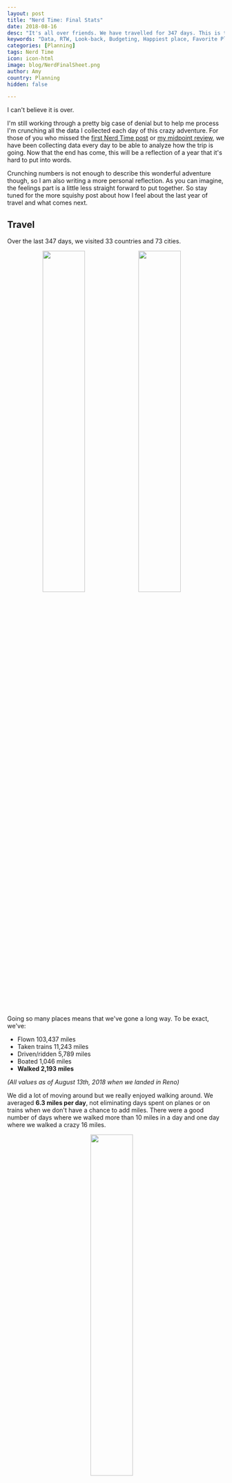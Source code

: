 ```yaml
---
layout: post
title: "Nerd Time: Final Stats"
date: 2018-08-16
desc: "It's all over friends. We have travelled for 347 days. This is the first of several posts to wrap up all my thoughts where I'll crunch the impressive (if I do say so myself) amount of data I collected while we were traveling."
keywords: "Data, RTW, Look-back, Budgeting, Happiest place, Favorite Places, travel data analysis"
categories: [Planning]
tags: Nerd Time
icon: icon-html
image: blog/NerdFinalSheet.png
author: Amy
country: Planning
hidden: false

---
```


I can't believe it is over. 

I'm still working through a pretty big case of denial but to help me process I'm crunching all the data I collected each day of this crazy adventure. For those of you who missed the [first Nerd Time post](htt/blog/2017/12/NerdTimeSouthAmerica/) or [my midpoint review](/blog/2018/02/NerdTime-Halfway/), we have been collecting data every day to be able to analyze how the trip is going. Now that the end has come, this will be a reflection of a year that it's hard to put into words. 

Crunching numbers is not enough to describe this wonderful adventure though, so I am also writing a more personal reflection.  As you can imagine, the feelings part is a little less straight forward to put together. So stay tuned for the more squishy post about how I feel about the last year of travel and what comes next.

## <i class="fa fa-check-square" aria-hidden="true" style="color:#2495C4;"></i> Travel

Over the last 347 days, we visited 33 countries and 73 cities. 

<div style="text-align: center; max-width: calc(100% - 20px);"><a href="/static/assets/img/blog/NerdFinalHike.jpg" target="_blank"><img src="/static/assets/img/blog/NerdFinalHike.jpg" width="45%"></a> <a href="/static/assets/img/blog/NerdFinalTrain.jpg" target="_blank"><img src="/static/assets/img/blog/NerdFinalTrain.jpg" width="45%"></a><p><i></i></p></div><p></p>

Going so many places means that we've gone a long way. To be exact, we've:

- Flown 103,437 miles
- Taken trains 11,243 miles
- Driven/ridden 5,789 miles
- Boated 1,046 miles
- **Walked 2,193 miles**

_(All values as of August 13th, 2018 when we landed in Reno)_

We did a lot of moving around but we really enjoyed walking around. We averaged **6.3 miles per day**, not eliminating days spent on planes or on trains when we don't have a chance to add miles. There were a good number of days where we walked more than 10 miles in a day and one day where we walked a crazy 16 miles. 

<div style="text-align: center; max-width: calc(100% - 20px);"><a href="/static/assets/img/blog/NerdFinalWalkGraph.png" target="_blank"><img src="/static/assets/img/blog/NerdFinalWalkGraph.png" width="45%"></a><p><i></i></p></div><p></p>

## <i class="fa fa-check-square" aria-hidden="true" style="color:#2495C4;"></i> Our Top Places

<div style="text-align: center; max-width: calc(100% - 20px);"><a href="/static/assets/img/blog/NerdFinalCairnes.jpg" target="_blank"><img src="/static/assets/img/blog/NerdFinalCairnes.jpg" width="45%"></a> <a href="/static/assets/img/blog/NerdFinalPetra.jpg" target="_blank"><img src="/static/assets/img/blog/NerdFinalPetra.jpg" width="45%"></a><p><i>Loving diving the Great Barrier Reef and the desert of Jordan.</i></p></div><p></p>

<table style="width:100%" cellspacing="10">
 <tr>
  <b><u><font size="4"> Highest Scoring Places:</font></u></b>
  <tr>
  <tr>
  <tr>
 </tr>
  <tr>
    <th>Amy</th>
    <th>Nate</th> 
  </tr>
  <tr>
    <td>Cairnes, Australia</td>
    <td>Cairnes, Australia</td> 
  </tr>
  <tr>
    <td>Wadi Musa, Jordan</td>
    <td>Wadi Musa, Jordan</td> 
  </tr>
  <tr>
    <td>Easter Island, Chile</td>
    <td>Ilha Grande, Brazil</td> 
  </tr>
  <tr>
  </tr>
  <tr>
    <td>Ilha Grande, Brazil</td>
    <td>Easter Island, Chile</td> 
  </tr>
  <tr>
  </tr>
     <td>Siem Reap, Cambodia</td>
    <td>Osaka, Japan</td> 
  </tr>
  <tr>
  <th><b><u> <font size="4"> Lowest Scoring: </font></u></b></th>
  </tr>
  <tr>
   <th>Amy</th>
    <th>Nate</th> 
  </tr>
  <tr>
    <td>Puno, Peru</td>
    <td>Puno, Peru</td> 
  </tr>
  <tr>
    <td>Varanasi, India</td>
    <td>Cuzco, Peru</td> 
  </tr>
  <tr>
    <td>Phnom Pehn, Cambodia</td>
    <td>Jaisalmer, India</td> 
  </tr>
  <tr>
  </tr>
  <tr>
    <td>Mandalay, Myanmar</td>
    <td>Santiago, Chile</td> 
  </tr>
  <tr>
  </tr>
     <td>Dehli, India</td>
    <td>Varanasi, India</td> 
  </tr>
  </tr>
</table>

<p></p>
<p></p>
<p></p>
<p></p>

<div style="text-align: center; max-width: calc(100% - 20px);"><a href="/static/assets/img/blog/NerdFinalIlha.jpg" target="_blank"><img src="/static/assets/img/blog/NerdFinalIlha.jpg" width="45%"></a> <a href="/static/assets/img/blog/NerdFinalEI.jpg" target="_blank"><img src="/static/assets/img/blog/NerdFinalEI.jpg" width="45%"></a><p><i>Great moments from Ilha Grande and Easter Island.</i></p></div><p></p>

## <i class="fa fa-check-square" aria-hidden="true" style="color:#2495C4;"></i> Happiness

Each day we rated our happiness for the day before on a scale of 1 to 10. So for 347 days we have a rating of how we felt about each day. This isn't a perfect way to reflect, we definitely saw a trend that we were more generous with our scores as the trip went on but it makes for an interesting way to reflect on our experience. 

<div style="text-align: center; max-width: calc(100% - 20px);"><a href="/static/assets/img/blog/NerdFinalHappy.png" target="_blank"><img src="/static/assets/img/blog/NerdFinalHappy.png" width="80%"></a><p><i>We tracked our happiness every day on a scale of 1 to 10.</i></p></div><p></p>

For both Nate and I, our least happy days, not surprisingly, were days we were sick. I had more bad days then Nate, even though I was sick less frequently. Once of my worst days was what I'll call "the pit" of my silent meditation retreat, when I thought about giving up and leaving but pushed through. Another chunk of my bad days came in India. I wasn't sick but I wasn't enjoying myself very much either. 

On the other end of the spectrum, I had 14 _"perfect 10"_ scores and Nate had 8. So, my lows may have been lower but my highs came more frequently too. 

Some of my perfect 10 days were doing the food tour I am obsessed with in Rio, exploring the temples of Siem Reap, visiting the Kuang Si waterfalls in Laos, trekking through Petra, hiking in Sardinia, and of course getting to see Hamilton in London. 

We both had a perfect day when we hiked Table Mountain in Cape Town, taking a luxury train ride from Cape Town to Johannesburg, exploring Easter Island, and diving on the Great Barrier Reef. 

<div style="text-align: center; max-width: calc(100% - 20px);"><a href="/static/assets/img/blog/NerdFinalHappyFreq.png" target="_blank"><img src="/static/assets/img/blog/NerdFinalHappyFreq.png" width="60%"></a><p><i></i></p></div><p></p>

Even though there were many more fluctuations, when you look at the average of our happiness in each country over the course of the trip, it is remarkably stable and high. We were very lucky in so many ways and I think these scores reflect that. We were sick but not too sick, we didn't get hurt, we didn't have any issues missing flights or trains, we didn't get robbed. Most everything went according to plan and we got to see and do a lot of amazing things. Who wouldn't be pretty happy?

The other aspect of tracking our happiness was that I wanted to find out what factors effected our happiness most. So I tracked a lot of other things to compare. 

<div style="text-align: center; max-width: calc(100% - 20px);"><a href="/static/assets/img/blog/NerdFinalCorrelationsTable.png" target="_blank"><img src="/static/assets/img/blog/NerdFinalCorrelationsTable.png" width="45%"></a><p><i></i></p></div><p></p>

You can see that for most things, our correlations were not significant. 

Things that stood out for me was how strongly related Nate's happiness and my happiness were. Happy partners make for happy partners it turns out. Or maybe we like and dislike the same sorts of things. Still, seems positive that we could agree most of the time about how well a day went. Spending so much time together, if this hadn't been the case the trip might have turned out differently. 

Other stronger correlations included how far we had walked and how much we spent overall. These were fairly constant throughout the trip. Turns out spending money can potentially make you happy, though spending money on accommodations had a weaker relationship than spending day-to-day with our happiness.  Unsurprisingly, being sick had a negative relationship with happiness. Luckily we really were not sick very often. I was sick only 18 days (5% of the trip) and Nate for 27 days (8% of the trip). Given how much we pushed ourselves sometimes, how many new things we ate, and how many times we were assured we'd be terribly ill; this wasn't too bad. 

## <i class="fa fa-check-square" aria-hidden="true" style="color:#2495C4;"></i> The Money

Travelling for so long is no small feat and it is by no means cheap. We put together our first theoretical budget in 2013, while I was still in graduate school, to see how much we were going to need to save to pull this off. Our budgeting process was extremely thorough and we tracked every single penny we spent leading up to and on the trip. We tracked a total of 1,669 unique purchases. We broke down spending based on whether Nate or I paid for each purchase so we could make sure we were keeping the spending equitable. At the end of over 11 months, Nate and I ended the trip within 15 USD of evenly splitting all the costs of the trip. 

Compared to our budget, we ended up spending **5 percent less than we had planned**. Much of this savings was largely driven by our under-spending on entertainment but it is offset by our overspending on food. Turns out we like eating more than most other things and it often made up our entertainment for the day as well.

One category of savings we were very lucky to still have was what we called "contingency" for handling any sort of problems that came up along the way. We envisioned this as a way to pay for replacing clothes if our luggage was lost or paying for a doctors visit if we got injured but not so badly as to activate the measures covered by our travel insurance. It was just lucky that we didn't have to use any of these funds while we were on the trip. I'm glad we had them as a mental safety blanket though.  

<div style="text-align: center; max-width: calc(100% - 20px);"><a href="/static/assets/img/blog/NerdFinalCategorySpend.png" target="_blank"><img src="/static/assets/img/blog/NerdFinalCategorySpend.png" width="60%"></a><p><i>Our surplus (or overspending) by category.</i></p></div><p></p>

Because of our tracking, we could also break-down our expenses by country. We ended up being under-budget more often than not, with huge savings in South Africa because we skipped cage diving with great white sharks. We went over budget in a few places too. Peru and Australia were almost entirely due to the big ticket items (Machu Picchu and Great Barrier Reef diving) that had big price tags and ended up being more than we originally budgeted. Other places, it was the cost of accommodations that threw off our estimates or extra intentional splurges like our last minute trip to see Hamilton and Wicked while we were in London.  

<div style="text-align: center; max-width: calc(100% - 20px);"><a href="/static/assets/img/blog/NerdFinalSurplusGraph.png" target="_blank"><img src="/static/assets/img/blog/NerdFinalSurplusGraph.png" width="80%"></a><p><i>Our surplus (or overspending) by country.</i></p></div><p></p>

## <i class="fa fa-check-square" aria-hidden="true" style="color:#2495C4;"></i> Cost of Visiting Countries based on Spending per Day

<table style="width:100%" cellspacing="10">
 <tr>
  <b><u><font size="4"> Most Expensive Places:</font></u></b>
  <tr>
  <tr>
  <tr>
 </tr>
 
  <tr>
    <td>Australia</td>
  </tr>
  <tr>
    <td>Japan</td> 
  </tr>
  <tr>
    <td>France</td> 
  </tr>
  <tr>
  </tr>
  <tr>
    <td>Spain</td>
  </tr>
  <tr>
  </tr>
     <td>Italy</td>
  </tr>
  <tr>
  <th><b><u> <font size="4"> Least Expensive Places: </font></u></b></th>
  </tr>
  
  <tr>
    <td>Thailand</td> 
  </tr>
  <tr>
    <td>Hungary</td> 
  </tr>
  <tr>
    <td>Laos</td> 
  </tr>
  <tr>
  </tr>
  <tr>
    <td>Vietnam</td> 
  </tr>
  <tr>
  </tr>
     <td>India</td> 
  </tr>
  </tr>
</table>

<p></p>
<p></p>
<p></p>
<p></p>

Overall, our most expensive days were the day we visited Machu Picchu, days diving the Great Barrier Reef, and the day we went to see Hamilton. Machu Picchu may have been a rainy mess when we were there but even so each of these memories are some of our favorites on the trip and I wouldn't go back and skip them just because of their costs. 

## <i class="fa fa-check-square" aria-hidden="true" style="color:#2495C4;"></i> Other Tidbits

- A somewhat random way we ended up saving a not insignificant amount of money was researching debit cards that refunded ATM fees. We used a Charles Scwhab card that ended up being great. In many countries we visited, using a credit card wasn't an option so we were taking out cash. Having the card the refunded fees saved us **$335**, which just for fees is a huge amount. The effort it took to apply was definitely worth it. 

- A fun extra is that I've read 43 books and 18,313 pages over the course of the trip. If you're looking for recommendations, my favorites (in no particular order) were: 

	- What Is Not Yours Is Not Yours
	- Weapons of Math Destruction
	- The Power
	- Eight Years We Were in Power
	- Sing Unburied Sing
	

## <i class="fa fa-check-square" aria-hidden="true" style="color:#2495C4;"></i> The End

I get some funny looks when I describe to people all the spreadsheets we've made and data we've tracked over the last year. I know it seems crazy (at least to most people) but all these data make this crazy adventure just a little more concrete. It has helped me process and I think it's made us reflect more as we went than we might have otherwise. There will be a few more posts about how we felt about this adventure but I hope you get some joy from how big of a nerd I am. 